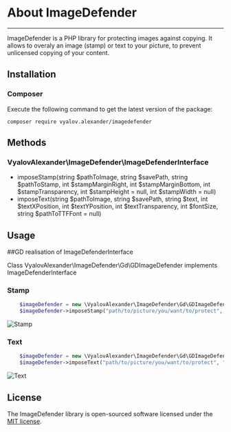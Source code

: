 
# About ImageDefender

---

ImageDefender is a PHP library for protecting images against copying.
It allows to overaly an image (stamp) or text to your picture, to prevent unlicensed copying of your content.

## Installation

### Composer

Execute the following command to get the latest version of the package:

```terminal
composer require vyalov.alexander/imagedefender
```
## Methods

### VyalovAlexander\ImageDefender\ImageDefenderInterface

- imposeStamp(string $pathToImage, string $savePath, string $pathToStamp, int $stampMarginRight, int $stampMarginBottom, int $stampTransparency, int $stampHeight = null, int $stampWidth = null)
- imposeText(string $pathToImage, string $savePath, string $text, int $textXPosition, int $textYPosition, int $textTransparency, int $fontSize, string $pathToTTFFont = null)

## Usage

##GD realisation of ImageDefenderInterface

Class VyalovAlexander\ImageDefender\Gd\GDImageDefender implements ImageDefenderInterface

### Stamp
```php
    $imageDefender = new \VyalovAlexander\ImageDefender\Gd\GDImageDefender();
    $imageDefender->imposeStamp("path/to/picture/you/want/to/protect", "/save/path/of/resulting/picture", "/path/to/stamp/image", 20, 20 ,50);
```  
![Stamp](https://preview.ibb.co/gfYMLe/stamp.png)
    
### Text
```php
    $imageDefender = new \VyalovAlexander\ImageDefender\Gd\GDImageDefender();
    $imageDefender->imposeText("path/to/picture/you/want/to/protect", "/save/path/of/resulting/picture", "Copyright © VyalovAlexander/ImageDefender", 280, 820,  10, 20);;
```      

![Text](https://preview.ibb.co/d5ENRK/text.png)
    


## License

The ImageDefender library is open-sourced software licensed under the [MIT license](http://opensource.org/licenses/MIT).